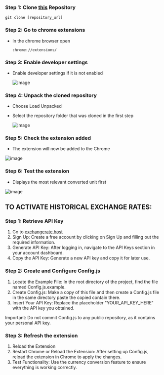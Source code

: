 ### Step 1: Clone [this](https://github.com/shyamal31/units_converter_extension) Repository

```
git clone [repository_url]

```
### Step 2: Go to chrome extensions
  
- In the chrome browser open
  
  ```
  chrome://extensions/
  ```
### Step 3: Enable developer settings
- Enable developer settings if it is not enabled

  ![image](https://github.com/shyamal31/units_converter_extension/assets/85347670/1dc7c2ee-cbaa-4308-a3dd-937062d035e8)

### Step 4: Unpack the cloned repository
- Choose Load Unpacked
- Select the repository folder that was cloned in the first step

  ![image](https://github.com/shyamal31/units_converter_extension/assets/85347670/6b1264db-9a24-4846-8c19-e1e925582e1c)

### Step 5: Check the extension added
- The extension will now be added to the Chrome

![image](https://github.com/shyamal31/units_converter_extension/assets/85347670/d8364664-7236-42ee-aa27-ada0c4ce3fcf)

### Step 6: Test the extension
- Displays the most relevant converted unit first
  
![image](https://github.com/shyamal31/units_converter_extension/assets/85347670/a3593a02-0882-4af6-92ba-89192e824de2)


## TO ACTIVATE HISTORICAL EXCHANGE RATES:

### Step 1: Retrieve API Key
1. Go to [exchangerate.host](https://exchangerate.host/)
2. Sign Up: Create a free account by clicking on Sign Up and filling out the required information.
3. Generate API Key: After logging in, navigate to the API Keys section in your account dashboard.
4. Copy the API Key: Generate a new API key and copy it for later use.

### Step 2: Create and Configure Config.js
1. Locate the Example File: In the root directory of the project, find the file named Config.js.example.
2. Create Config.js: Make a copy of this file and then create a Config.js file in the same directory paste the copied contain there.
3. Insert Your API Key: Replace the placeholder "YOUR_API_KEY_HERE" with the API key you obtained.

Important: Do not commit Config.js to any public repository, as it contains your personal API key.

### Step 3: Refresh the extension
1. Reload the Extension
2. Restart Chrome or Reload the Extension: After setting up Config.js, reload the extension in Chrome to apply the changes.
3. Test Functionality: Use the currency conversion feature to ensure everything is working correctly.
